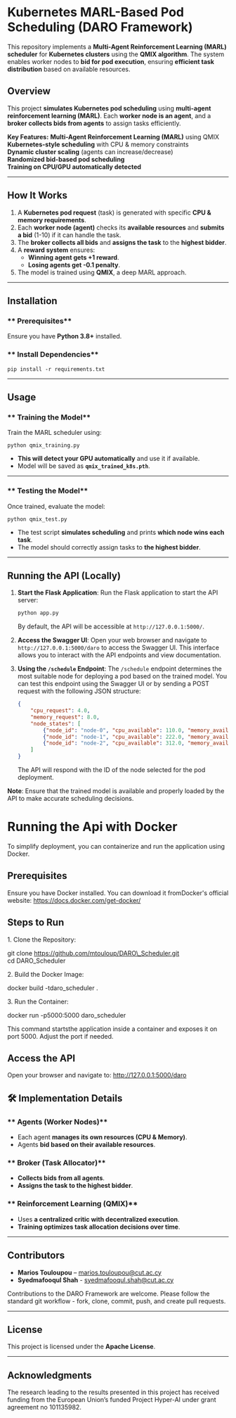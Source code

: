 
# Kubernetes MARL-Based Pod Scheduling (DARO Framework)

This repository implements a **Multi-Agent Reinforcement Learning (MARL) scheduler** for **Kubernetes clusters** using the **QMIX algorithm**. The system enables worker nodes to **bid for pod execution**, ensuring **efficient task distribution** based on available resources.

## Overview
This project **simulates Kubernetes pod scheduling** using **multi-agent reinforcement learning (MARL)**. Each **worker node is an agent**, and a **broker collects bids from agents** to assign tasks efficiently.

**Key Features:**
**Multi-Agent Reinforcement Learning (MARL)** using QMIX  
**Kubernetes-style scheduling** with CPU & memory constraints  
**Dynamic cluster scaling** (agents can increase/decrease)  
**Randomized bid-based pod scheduling**  
**Training on CPU/GPU automatically detected**  

---

## How It Works
1. A **Kubernetes pod request** (task) is generated with specific **CPU & memory requirements**.
2. Each **worker node (agent)** checks its **available resources** and **submits a bid** (1-10) if it can handle the task.
3. The **broker collects all bids** and **assigns the task** to the **highest bidder**.
4. A **reward system** ensures:
   - **Winning agent gets +1 reward**.
   - **Losing agents get -0.1 penalty**.
5. The model is trained using **QMIX**, a deep MARL approach.

---

## Installation
### ** Prerequisites**
Ensure you have **Python 3.8+** installed.  

### ** Install Dependencies**
```
pip install -r requirements.txt
```

---

## Usage

### ** Training the Model**
Train the MARL scheduler using:
```
python qmix_training.py
```
- **This will detect your GPU automatically** and use it if available.
- Model will be saved as **`qmix_trained_k8s.pth`**.

---

### ** Testing the Model**
Once trained, evaluate the model:
```
python qmix_test.py
```
- The test script **simulates scheduling** and prints **which node wins each task**.
- The model should correctly assign tasks to **the highest bidder**.

---
## Running the API (Locally)

1. **Start the Flask Application**:
   Run the Flask application to start the API server:
   ```bash
   python app.py
   ```
   By default, the API will be accessible at `http://127.0.0.1:5000/`.

2. **Access the Swagger UI**:
   Open your web browser and navigate to `http://127.0.0.1:5000/daro` to access the Swagger UI. This interface allows you to interact with the API endpoints and view documentation.

3. **Using the `/schedule` Endpoint**:
   The `/schedule` endpoint determines the most suitable node for deploying a pod based on the trained model. You can test this endpoint using the Swagger UI or by sending a POST request with the following JSON structure:
   ```json
   {
       "cpu_request": 4.0,
       "memory_request": 8.0,
       "node_states": [
           {"node_id": "node-0", "cpu_available": 110.0, "memory_available": 20.0},
           {"node_id": "node-1", "cpu_available": 222.0, "memory_available": 6.0},
           {"node_id": "node-2", "cpu_available": 312.0, "memory_available": 30.0}
       ]
   }
   ```
   The API will respond with the ID of the node selected for the pod deployment.

**Note**: Ensure that the trained model is available and properly loaded by the API to make accurate scheduling decisions.

Running the Api with Docker
===================

To simplify deployment, you can containerize and run the application using Docker.

Prerequisites
-------------

Ensure you have Docker installed. You can download it fromDocker's official website: https://docs.docker.com/get-docker/

Steps to Run
------------

1\. Clone the Repository:

   git clone https://github.com/mtouloup/DARO\_Scheduler.git  
   cd DARO\_Scheduler

2\. Build the Docker Image:

docker build -tdaro\_scheduler .

3\. Run the Container:

docker run -p5000:5000 daro\_scheduler

This command startsthe application inside a container and exposes it on port 5000. Adjust the port if needed.

Access the API
--------------

Open your browser and navigate to:  http://127.0.0.1:5000/daro
## 🛠️ Implementation Details
### ** Agents (Worker Nodes)**
- Each agent **manages its own resources (CPU & Memory)**.
- Agents **bid based on their available resources**.

### ** Broker (Task Allocator)**
- **Collects bids from all agents**.
- **Assigns the task to the highest bidder**.

### ** Reinforcement Learning (QMIX)**
- Uses **a centralized critic with decentralized execution**.
- **Training optimizes task allocation decisions over time**.

---

## Contributors
- **Marios Touloupou** –  marios.touloupou@cut.ac.cy
- **Syedmafooqul Shah** - syedmafooqul.shah@cut.ac.cy


Contributions to the DARO Framework are welcome. Please follow the standard git workflow - fork, clone, commit, push, and create pull requests.

---

## License
This project is licensed under the **Apache License**.

---

## Acknowledgments

The research leading to the results presented in this project has received funding from the European Union’s funded Project Hyper-AI under grant agreement no 101135982.



